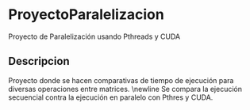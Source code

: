 # ProyectoParalelizacion
Proyecto de Paralelización usando Pthreads y CUDA

## Descripcion
Proyecto donde se hacen comparativas de tiempo de ejecución para diversas operaciones entre matrices.
\newline
Se compara la ejecución secuencial contra la ejecución en paralelo con Pthres y CUDA.
